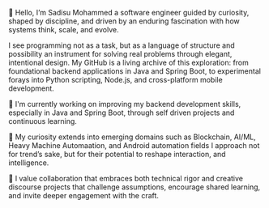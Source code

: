 👋 Hello, I’m Sadisu Mohammed a software engineer guided by curiosity, shaped by discipline, and driven by an enduring fascination with how systems think, scale, and evolve.

I see programming not as a task, but as a language of structure and possibility an instrument for solving real problems through elegant, intentional design. My GitHub is a living archive of this exploration: from foundational backend applications in Java and Spring Boot, to experimental forays into Python scripting, Node.js, and cross-platform mobile development.

🔭 I'm currently working on improving my backend development skills, especially in Java and Spring Boot, through self driven projects and continuous learning.

🌱 My curiosity extends into emerging domains such as Blockchain, AI/ML, Heavy Machine Automaation, and Android automation fields I approach not for trend’s sake, but for their potential to reshape interaction, and intelligence.

👯 I value collaboration that embraces both technical rigor and creative discourse projects that challenge assumptions, encourage shared learning, and invite deeper engagement with the craft.
<!--
**smokemoha/smokemoha** is a ✨ _special_ ✨ repository because its `README.md` (this file) appears on your GitHub profile.

Here are some ideas to get you started:

- 🔭 I’m currently working on ...
- 🌱 I’m currently learning ...
- 👯 I’m looking to collaborate on ...
- 🤔 I’m looking for help with ...
- 💬 Ask me about ...
- 📫 How to reach me: ...
- 😄 Pronouns: ...
- ⚡ Fun fact: ...
-->
